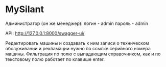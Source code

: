# MySilant
 
Администратор (он же менеджер):
логин - admin
пароль - admin


API:
http://127.0.0.1:8000/swagger-ui/

Редактировать машины и создавать к ним записи о техническом обслуживании и рекламации нужно по ссылке серийного номера машины.
Фильтрация по полю с выпадающим справочником, как и по текстовому полю работает по клавише enter.
